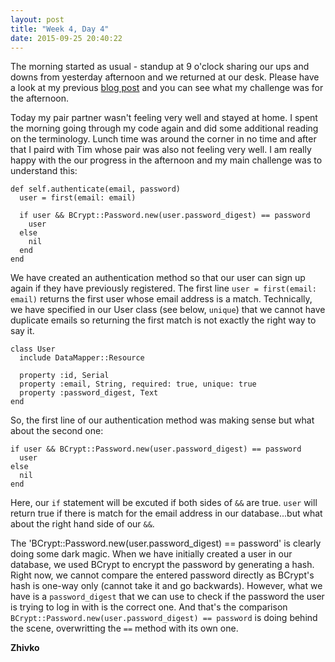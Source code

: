 ```yaml
---
layout: post
title: "Week 4, Day 4"
date: 2015-09-25 20:40:22
---
```

The morning started as usual - standup at 9 o'clock sharing our ups and downs from yesterday afternoon and we returned at our desk. Please have a look at my previous [blog post](http://zsid.github.io/2015/09/24/Week-4-Day-3.html) and you can see what my challenge was for the afternoon.

Today my pair partner wasn't feeling very well and stayed at home. I spent the morning going through my code again and did some additional reading on the terminology. Lunch time was around the corner in no time and after that I paird with Tim whose pair was also not feeling very well. I am really happy with the our progress in the afternoon and my main challenge was to understand this:

    def self.authenticate(email, password)
      user = first(email: email)

      if user && BCrypt::Password.new(user.password_digest) == password
        user
      else
        nil
      end
    end

We have created an authentication method so that our user can sign up again if they have previously registered. The first line `user = first(email: email)` returns the first user whose email address is a match. Technically, we have specified in our User class (see below, `unique`) that we cannot have duplicate emails so returning the first match is not exactly the right way to say it.

    class User
      include DataMapper::Resource

      property :id, Serial
      property :email, String, required: true, unique: true
      property :password_digest, Text
    end

So, the first line of our authentication method was making sense but what about the second one:

    if user && BCrypt::Password.new(user.password_digest) == password
      user
    else
      nil
    end

Here, our `if` statement will be excuted if both sides of `&&` are true. `user` will return true if there is match for the email address in our database...but what about the right hand side of our `&&`.

The 'BCrypt::Password.new(user.password_digest) == password' is clearly doing some dark magic. When we have initially created a user in our database, we used BCrypt to encrypt the password by generating a hash. Right now, we cannot compare the entered password directly as BCrypt's hash is one-way only (cannot take it and go backwards). However, what we have is a `password_digest` that we can use to check if the password the user is trying to log in with is the correct one. And that's the comparison `BCrypt::Password.new(user.password_digest) == password` is doing behind the scene, overwritting the `==` method with its own one.

__Zhivko__
